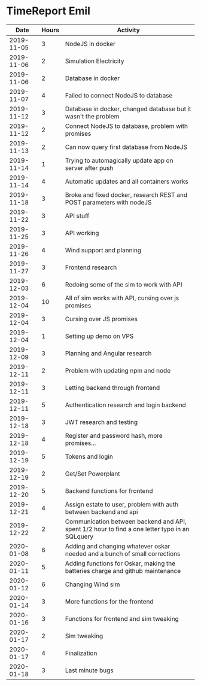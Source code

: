 # TimeReport Emil
| Date  |      Hours    | Activity                                       |
| ----------- | ------- |------------------------------------------------
| 2019-11-05 | 3 | NodeJS in docker |
| 2019-11-06 | 2 | Simulation Electricity |
| 2019-11-06 | 2 | Database in docker |
| 2019-11-07 | 4 | Failed to connect NodeJS to database |
| 2019-11-12 | 3 | Database in docker, changed database but it wasn't the problem |
| 2019-11-12 | 2 | Connect NodeJS to database, problem with promises |
| 2019-11-13 | 2 | Can now query first database from NodeJS |
| 2019-11-14 | 1 | Trying to automagically update app on server after push|
| 2019-11-14 | 4 | Automatic updates and all containers works |
| 2019-11-18 | 3 | Broke and fixed docker, research REST and POST parameters with nodeJS |
| 2019-11-22 | 3 | API stuff |
| 2019-11-25 | 3 | API working |
| 2019-11-26 | 4 | Wind support and planning |
| 2019-11-27 | 3 | Frontend research |
| 2019-12-03 | 6 | Redoing some of the sim to work with API |
| 2019-12-04 | 10 | All of sim works with API, cursing over js promises |
| 2019-12-04 | 3 | Cursing over JS promises |
| 2019-12-04 | 1 | Setting up demo on VPS |
| 2019-12-09 | 3 | Planning and Angular research |
| 2019-12-11 | 2 | Problem with updating npm and node |
| 2019-12-11 | 3 | Letting backend through frontend |
| 2019-12-11 | 5 | Authentication research and login backend |
| 2019-12-18 | 3 | JWT research and testing |
| 2019-12-18 | 4 | Register and password hash, more promises... |
| 2019-12-19 | 5 | Tokens and login |
| 2019-12-19 | 2 | Get/Set Powerplant |
| 2019-12-20 | 5 | Backend functions for frontend |
| 2019-12-21 | 4 | Assign estate to user, problem with auth between backend and api |
| 2019-12-22 | 2 | Communication between backend and API, spent 1/2 hour to find a one letter typo in an SQLquery |
| 2020-01-08 | 6 | Adding and changing whatever oskar needed and a bunch of small corrections |
| 2020-01-11 | 5 | Adding functions for Oskar, making the batteries charge and github maintenance |
| 2020-01-12 | 6 | Changing Wind sim |
| 2020-01-14 | 3 | More functions for the frontend |
| 2020-01-16 | 3 | Functions for frontend and sim tweaking |
| 2020-01-17 | 2 | Sim tweaking |
| 2020-01-17 | 4 | Finalization |
| 2020-01-18 | 3 | Last minute bugs |
